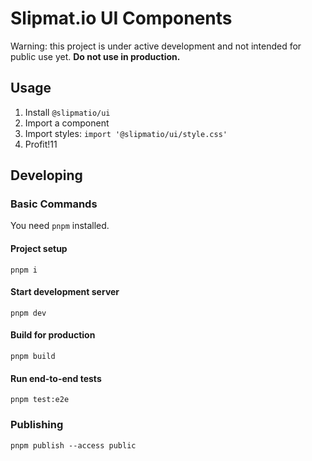 # Slipmat.io UI Components

Warning: this project is under active development and not intended for public use yet. **Do not use in production.**

## Usage

1. Install `@slipmatio/ui`
2. Import a component
3. Import styles: `import '@slipmatio/ui/style.css'`
4. Profit!11

## Developing

### Basic Commands

You need `pnpm` installed.

#### Project setup

```
pnpm i
```

#### Start development server

```
pnpm dev
```

#### Build for production

```
pnpm build
```

#### Run end-to-end tests

```
pnpm test:e2e
```

### Publishing

```
pnpm publish --access public
```
